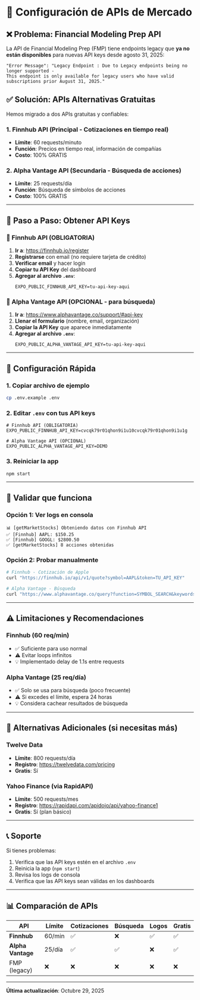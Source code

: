# 🔧 Configuración de APIs de Mercado

## ❌ Problema: Financial Modeling Prep API

La API de Financial Modeling Prep (FMP) tiene endpoints legacy que **ya no están disponibles** para nuevas API keys desde agosto 31, 2025:

```
"Error Message": "Legacy Endpoint : Due to Legacy endpoints being no longer supported - 
This endpoint is only available for legacy users who have valid subscriptions prior August 31, 2025."
```

## ✅ Solución: APIs Alternativas Gratuitas

Hemos migrado a dos APIs gratuitas y confiables:

### 1. **Finnhub API** (Principal - Cotizaciones en tiempo real)
- **Límite**: 60 requests/minuto
- **Función**: Precios en tiempo real, información de compañías
- **Costo**: 100% GRATIS

### 2. **Alpha Vantage API** (Secundaria - Búsqueda de acciones)
- **Límite**: 25 requests/día
- **Función**: Búsqueda de símbolos de acciones
- **Costo**: 100% GRATIS

---

## 📝 Paso a Paso: Obtener API Keys

### 🔹 Finnhub API (OBLIGATORIA)

1. **Ir a**: https://finnhub.io/register
2. **Registrarse** con email (no requiere tarjeta de crédito)
3. **Verificar email** y hacer login
4. **Copiar tu API Key** del dashboard
5. **Agregar al archivo `.env`**:
   ```env
   EXPO_PUBLIC_FINNHUB_API_KEY=tu-api-key-aqui
   ```

### 🔹 Alpha Vantage API (OPCIONAL - para búsqueda)

1. **Ir a**: https://www.alphavantage.co/support/#api-key
2. **Llenar el formulario** (nombre, email, organización)
3. **Copiar la API Key** que aparece inmediatamente
4. **Agregar al archivo `.env`**:
   ```env
   EXPO_PUBLIC_ALPHA_VANTAGE_API_KEY=tu-api-key-aqui
   ```

---

## 🚀 Configuración Rápida

### 1. Copiar archivo de ejemplo
```bash
cp .env.example .env
```

### 2. Editar `.env` con tus API keys
```env
# Finnhub API (OBLIGATORIA)
EXPO_PUBLIC_FINNHUB_API_KEY=cvcqk79r01qhon9i1u10cvcqk79r01qhon9i1u1g

# Alpha Vantage API (OPCIONAL)
EXPO_PUBLIC_ALPHA_VANTAGE_API_KEY=DEMO
```

### 3. Reiniciar la app
```bash
npm start
```

---

## 🧪 Validar que funciona

### Opción 1: Ver logs en consola
```
📊 [getMarketStocks] Obteniendo datos con Finnhub API
✅ [Finnhub] AAPL: $150.25
✅ [Finnhub] GOOGL: $2800.50
✅ [getMarketStocks] 8 acciones obtenidas
```

### Opción 2: Probar manualmente
```bash
# Finnhub - Cotización de Apple
curl "https://finnhub.io/api/v1/quote?symbol=AAPL&token=TU_API_KEY"

# Alpha Vantage - Búsqueda
curl "https://www.alphavantage.co/query?function=SYMBOL_SEARCH&keywords=Apple&apikey=TU_API_KEY"
```

---

## ⚠️ Limitaciones y Recomendaciones

### Finnhub (60 req/min)
- ✅ Suficiente para uso normal
- ⚠️ Evitar loops infinitos
- 💡 Implementado delay de 1.1s entre requests

### Alpha Vantage (25 req/día)
- ✅ Solo se usa para búsqueda (poco frecuente)
- ⚠️ Si excedes el límite, espera 24 horas
- 💡 Considera cachear resultados de búsqueda

---

## 🔄 Alternativas Adicionales (si necesitas más)

### Twelve Data
- **Límite**: 800 requests/día
- **Registro**: https://twelvedata.com/pricing
- **Gratis**: Sí

### Yahoo Finance (via RapidAPI)
- **Límite**: 500 requests/mes
- **Registro**: https://rapidapi.com/apidojo/api/yahoo-finance1
- **Gratis**: Sí (plan básico)

---

## 📞 Soporte

Si tienes problemas:
1. Verifica que las API keys estén en el archivo `.env`
2. Reinicia la app (`npm start`)
3. Revisa los logs de consola
4. Verifica que las API keys sean válidas en los dashboards

---

## 📊 Comparación de APIs

| API | Límite | Cotizaciones | Búsqueda | Logos | Gratis |
|-----|--------|--------------|----------|-------|--------|
| **Finnhub** | 60/min | ✅ | ❌ | ✅ | ✅ |
| **Alpha Vantage** | 25/día | ✅ | ✅ | ❌ | ✅ |
| FMP (legacy) | ❌ | ❌ | ❌ | ❌ | ❌ |

---

**Última actualización**: Octubre 29, 2025
